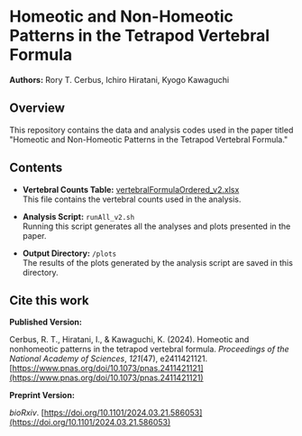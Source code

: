 # Homeotic and Non-Homeotic Patterns in the Tetrapod Vertebral Formula

**Authors:** Rory T. Cerbus, Ichiro Hiratani, Kyogo Kawaguchi

## Overview

This repository contains the data and analysis codes used in the paper titled "Homeotic and Non-Homeotic Patterns in the Tetrapod Vertebral Formula."

## Contents

- **Vertebral Counts Table:** [vertebralFormulaOrdered_v2.xlsx](vertebralFormulaOrdered_v2.xlsx)  
  This file contains the vertebral counts used in the analysis.

- **Analysis Script:** `runAll_v2.sh`  
  Running this script generates all the analyses and plots presented in the paper.

- **Output Directory:** `/plots`  
  The results of the plots generated by the analysis script are saved in this directory.

## Cite this work

**Published Version:**

Cerbus, R. T., Hiratani, I., & Kawaguchi, K. (2024). Homeotic and nonhomeotic patterns in the tetrapod vertebral formula. *Proceedings of the National Academy of Sciences*, *121*(47), e2411421121. [https://www.pnas.org/doi/10.1073/pnas.2411421121](https://www.pnas.org/doi/10.1073/pnas.2411421121)


**Preprint Version:**

*bioRxiv*. [https://doi.org/10.1101/2024.03.21.586053](https://doi.org/10.1101/2024.03.21.586053)

